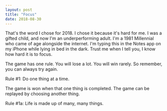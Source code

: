 ```yaml
---
layout: post
title: "Focus"
date: 2018-08-30
---
```


That's the word I chose for 2018. I chose it because it's hard for me. I was a gifted child, and now I'm an underperforming adult. I'm a 1981 Millennial who came of age alongside the internet. I'm typing this in the Notes app on my iPhone while lying in bed in the dark. Trust me when I tell you, I know how hard it is to focus.

The game has one rule. You will lose a lot. You will win rarely. So remember, you can always try again.

Rule #1: Do one thing at a time.

The game is won when that one thing is completed. The game can be replayed by choosing another thing.

Rule #1a: Life is made up of many, many things.
